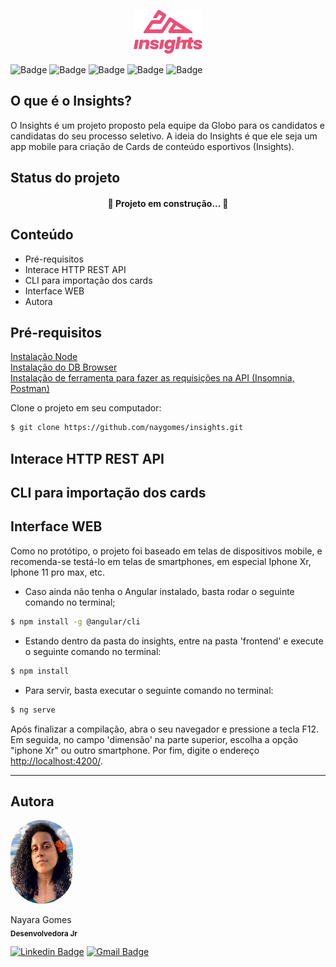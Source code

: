 <p align="center">
    <img src="./frontend/src/assets/brand-insights@3x.svg" height="70" alt="duet logo"/>
    <br/>
</p>

  
![Badge](https://img.shields.io/badge/Angular-DD0031?style=for-the-badge&logo=angular&logoColor=white)
![Badge](https://img.shields.io/badge/Node.js-43853D?style=for-the-badge&logo=node.js&logoColor=white) 
![Badge](https://img.shields.io/badge/Express.js-1b1d20?style=for-the-badge&logo=express&logoColor=white)
![Badge](https://img.shields.io/badge/sqlite-3498DB?style=for-the-badge&logo=sqlite&logoColor=white) 
![Badge](https://img.shields.io/badge/sequelize-31426b?style=for-the-badge&logo=sequelize&logoColor=white) 


## O que é o Insights?
O Insights é um projeto proposto pela equipe da Globo para os candidatos e candidatas do seu processo seletivo. A ideia do Insights é que ele seja um app mobile para criação de Cards de conteúdo esportivos (Insights).

## Status do projeto
  <h4 align="center"> 
	🚧  Projeto em construção...  🚧
  </h4>

## Conteúdo
 * Pré-requisitos
 * Interace HTTP REST API
 * CLI para importação dos cards
 * Interface WEB
 * Autora
 
## Pré-requisitos
<a target="blank" href="https://nodejs.org/en/download/">
Instalação Node
</a>
<br/>
<a target="blank" href="https://sqlitebrowser.org/dl/">
Instalação do DB Browser	
</a>
</br>
<a target="blank" href="https://insomnia.rest/download/">
Instalação de ferramenta para fazer as requisições na API (Insomnia, Postman)	
</a>
</br>

Clone o projeto em seu computador:
``` bash
$ git clone https://github.com/naygomes/insights.git
```

## Interace HTTP REST API

## CLI para importação dos cards

## Interface WEB

Como no protótipo, o projeto foi baseado em telas de dispositivos mobile, e recomenda-se testá-lo em telas de smartphones, em especial Iphone Xr, Iphone 11 pro max, etc.

+ Caso ainda não tenha o Angular instalado, basta rodar o seguinte comando no terminal;
``` bash
$ npm install -g @angular/cli
```
+ Estando dentro da pasta do insights, entre na pasta 'frontend' e execute o seguinte comando no terminal:
``` bash
$ npm install
```
+ Para servir, basta executar o seguinte comando no terminal:
``` bash
$ ng serve
```

Após finalizar a compilação, abra o seu navegador e pressione a tecla F12. Em seguida, no campo 'dimensão' na parte superior, escolha a opção "iphone Xr" ou outro smartphone. Por fim, digite o endereço <a href="http://localhost:4200/">http://localhost:4200/</a>.

---
## Autora
 <img style="border-radius: 50px;" src="./frontend/src/assets/nayara.jpeg" width="100" alt="foto da autora"/>
 <br />
 
 Nayara Gomes<br/>
 <sub><b>Desenvolvedora Jr</b></sub>

[![Linkedin Badge](https://img.shields.io/badge/-Nayara-blue?style=flat-square&logo=Linkedin&logoColor=white&link=https://www.linkedin.com/in/nayara-gomes-15727756/)](https://www.linkedin.com/in/nayara-gomes-15727756/) 
[![Gmail Badge](https://img.shields.io/badge/-nayara.gomes13@poli.ufrj.br-c14438?style=flat-square&logo=Gmail&logoColor=white&link=mailto:nayara.gomes13@poli.ufrj.br)](mailto:nayara.gomes13@poli.ufrj.br)

